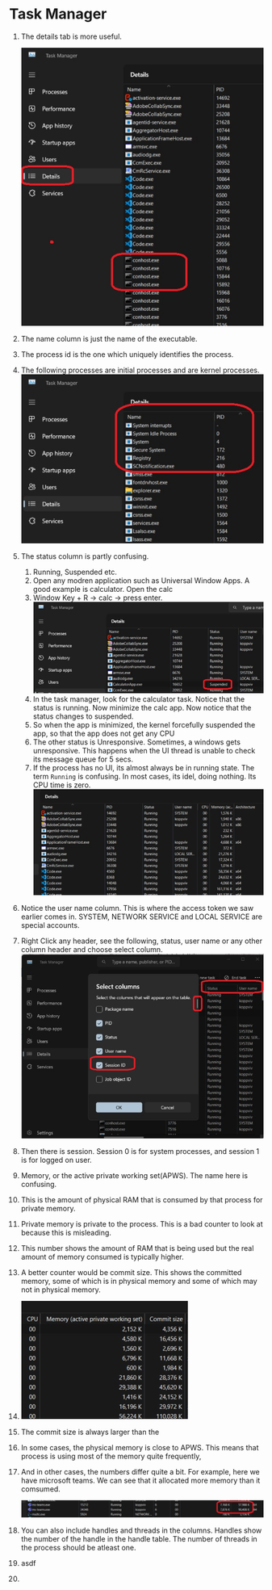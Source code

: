 # Task Manager

1. The details tab is more useful. 
    
    ![Task Manager](Images/52_50_Task_Manager.jpg)

2. The name column is just the name of the executable. 

3. The process id is the one which uniquely identifies the process.

4. The following processes are initial processes and are kernel processes.
    ![Kernal Processes](Images/53_50_Kernel_Processes.jpg)
5. The status column is partly confusing.
   1. Running, Suspended etc.
   2. Open any modren application such as Universal Window Apps. A good example is calculator. Open the calc 
   3. Window Key + R -> calc -> press enter.
    ![The calc app](Images/54_50_CalculatorApp.jpg)
   4. In the task manager, look for the calculator task. Notice that the status is running. Now minimize the calc app. Now notice that the status changes to suspended. 
   5. So when the app is minimized, the kernel forcefully suspended the app, so that the app does not get any CPU 
   6. The other status is Unresponsive. Sometimes, a windows gets unresponsive. This happens when the UI thread is unable to check its message queue for 5 secs. 
   7. If the process has no UI, its almost always be in running state. The term `Running` is confusing. In most cases, its idel, doing nothing. Its CPU time is zero.
    ![User and CPU TIme](Images/55_50_UserAndCpuTime.jpg)
6. Notice the user name column. This is where the access token we saw earlier comes in. SYSTEM, NETWORK SERVICE and LOCAL SERVICE are special accounts.
7. Right Click any header, see the following, status, user name or any other column header and choose select column.
    ![Select Column](Images/56_50_SelectCols.jpg)
8.  Then there is session. Session 0 is for system processes, and session 1 is for logged on user.
9.  Memory, or the active private working set(APWS). The name here is confusing. 
10. This is the amount of physical RAM that is consumed by that process for private memory. 
11. Private memory is private to the process. This is a bad counter to look at because this is misleading. 
12. This number shows the amount of RAM that is being used but the real amount of memory consumed is typically higher. 
13. A better counter would be commit size. This shows the committed memory, some of which is in physical memory and some of which may not in physical memory. 

14. ![Commit size](Images/57_50_MemoryCols.jpg)
    

15. The commit size is always larger than the 
16. In some cases, the physical memory is close to APWS. This means that process is using most of the memory quite frequently, 
17. And in other cases, the numbers differ quite a bit. For example, here we have microsoft teams. We can see that it allocated more memory than it comsumed. 

    ![Commit size Vs Memory](Images/58_50_MsTeams_CommitVsMemory.jpg)

18. You can also include handles and threads in the columns. Handles show the number of the handle in the handle table. The number of threads in the process should be atleast one. 

   1.  asdf
19. 